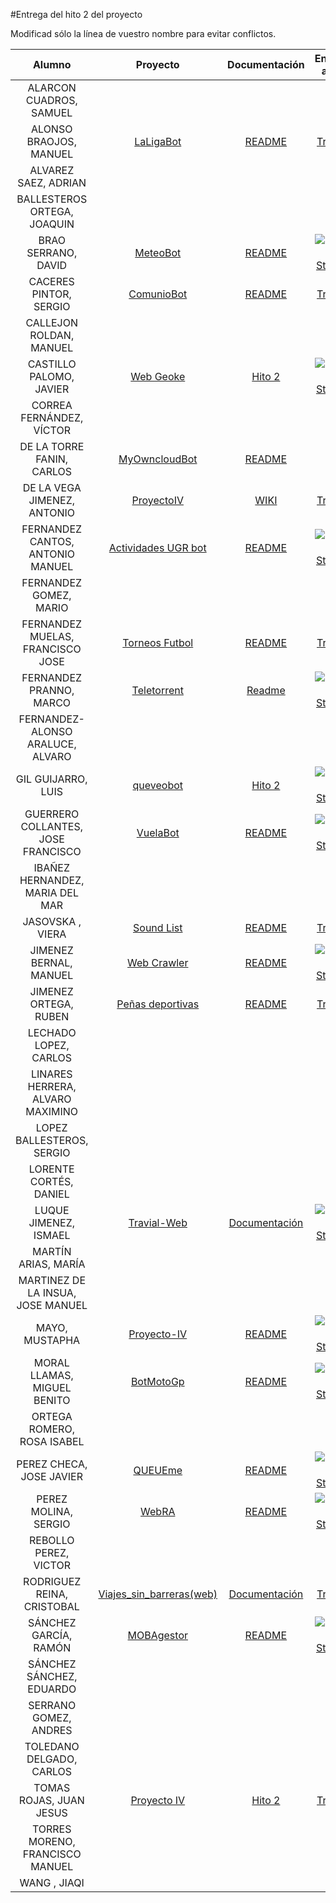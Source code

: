#Entrega del hito 2 del proyecto

Modificad sólo la línea de vuestro nombre para evitar conflictos.


| Alumno  | Proyecto  | Documentación  | Enlace a CI | Actualización |
|:-:|:-:|:-:|:-:|:-:|
| ALARCON CUADROS, SAMUEL | | | | |
| ALONSO BRAOJOS, MANUEL |[LaLigaBot](https://github.com/manuelalonsobraojos/proyectoIV) |[README](https://github.com/manuelalonsobraojos/proyectoIV/blob/master/README.md) |[Travis](https://travis-ci.org/manuelalonsobraojos/proyectoIV) | |
| ALVAREZ SAEZ, ADRIAN | | | | |
| BALLESTEROS ORTEGA, JOAQUIN |  | | | |
| BRAO SERRANO, DAVID |[MeteoBot](https://github.com/dabrase/proyectoIV) | [README](https://github.com/dabrase/proyectoIV/blob/master/README.md)| [![Build Status](https://travis-ci.org/dabrase/proyectoIV.svg?branch=master)](https://travis-ci.org/dabrase/proyectoIV)| [Entrega hito 2](https://github.com/dabrase/proyectoIV)|
| CACERES PINTOR, SERGIO |[ComunioBot](https://github.com/sergiocaceres/IV) |[README](https://github.com/sergiocaceres/IV/blob/master/README.md) |[Travis](https://travis-ci.org/sergiocaceres/IV) | |
| CALLEJON ROLDAN, MANUEL | | | | |
| CASTILLO PALOMO, JAVIER | [Web Geoke](https://github.com/makelele29/Geoke-Web)|[Hito 2](https://makelele29.github.io/Geoke-Web/#hito-2) | [![Build Status](https://travis-ci.org/makelele29/Geoke-Web.svg?branch=master)](https://travis-ci.org/makelele29/Geoke-Web)| |
| CORREA FERNÁNDEZ, VÍCTOR | | | | |
| DE LA TORRE FANIN, CARLOS | [MyOwncloudBot](https://github.com/elsudano/OwncloudBot) | [README](https://github.com/elsudano/OwncloudBot/blob/master/README.md) | | |
| DE LA VEGA JIMENEZ, ANTONIO |[ProyectoIV](https://github.com/antoniovj1/infraestructura_virtual_ugr) |[WIKI](https://github.com/antoniovj1/infraestructura_virtual_ugr/wiki) |[Travis](https://travis-ci.org/antoniovj1/infraestructura_virtual_ugr) |[Documentación](https://github.com/antoniovj1/infraestructura_virtual_ugr/wiki/Hito-2) |
| FERNANDEZ CANTOS, ANTONIO MANUEL | [Actividades UGR bot](https://github.com/Antkk10/BotTelegramInfoActividadesUGR)|[README](https://github.com/Antkk10/BotTelegramInfoActividadesUGR/blob/master/README.md) | [![Build Status](https://travis-ci.org/Antkk10/BotTelegramInfoActividadesUGR.svg?branch=master)](https://travis-ci.org/Antkk10/BotTelegramInfoActividadesUGR)| |
| FERNANDEZ GOMEZ, MARIO | | | | |
| FERNANDEZ MUELAS, FRANCISCO JOSE | [Torneos Futbol](https://github.com/fjfernandez93/ProyectoIV)|[README](https://github.com/fjfernandez93/ProyectoIV/blob/documentacion/hito2.md) |[Travis](https://travis-ci.org/fjfernandez93/ProyectoIV) | |
| FERNANDEZ PRANNO, MARCO | [Teletorrent](https://github.com/MarFerPra/teletorrent) | [Readme](https://github.com/MarFerPra/teletorrent/blob/master/README.md) | [![Build Status](https://travis-ci.org/MarFerPra/teletorrent.svg?branch=master)](https://travis-ci.org/MarFerPra/teletorrent) | |
| FERNANDEZ-ALONSO ARALUCE, ALVARO | | | | |
| GIL GUIJARRO, LUIS |[queveobot](https://github.com/LuisGi93/proyectoIV2016-2017)|[Hito 2](https://github.com/LuisGi93/proyectoIV2016-2017/blob/hito2/README.md)|[![Build Status](https://travis-ci.org/LuisGi93/proyectoIV2016-2017.svg?branch=master)](https://travis-ci.org/LuisGi93/proyectoIV2016-2017)| [Completando documentación hito 2](https://github.com/LuisGi93/proyectoIV2016-2017/blob/hito2/README.md)|
| GUERRERO COLLANTES, JOSE FRANCISCO | [VuelaBot](https://github.com/jfranguerrero/IV) | [README](https://github.com/jfranguerrero/IV/blob/master/README.md) | [![Build Status](https://travis-ci.org/jfranguerrero/IV.svg?branch=master)](https://travis-ci.org/jfranguerrero/IV) | |
| IBAÑEZ HERNANDEZ, MARIA DEL MAR | | | | |
| JASOVSKA , VIERA | [Sound List](https://github.com/VierkaJ/IV) | [README](https://github.com/VierkaJ/IV/blob/master/README.md) | [Travis](https://travis-ci.org/VierkaJ/IV) | |
| JIMENEZ BERNAL, MANUEL |[Web Crawler](https://github.com/manuasir/ProyectoIV)|[README](https://github.com/manuasir/ProyectoIV/blob/master/README.md) |[![Build Status](https://travis-ci.org/manuasir/ProyectoIV.svg?branch=master)](https://travis-ci.org/manuasir/ProyectoIV) | [He añadido más tests](https://github.com/manuasir/ProyectoIV)  |
| JIMENEZ ORTEGA, RUBEN | [Peñas deportivas](https://github.com/rubenjo7/IV)| [README](https://github.com/rubenjo7/IV/blob/master/README.md) | [Travis](https://travis-ci.org/rubenjo7/IV) | [Actializando Readme](https://github.com/rubenjo7/IV/issues/6) |
| LECHADO LOPEZ, CARLOS | | | | |
| LINARES HERRERA, ALVARO MAXIMINO | | | | |
| LOPEZ BALLESTEROS, SERGIO | | | | |
| LORENTE CORTÉS, DANIEL | | | | |
| LUQUE JIMENEZ, ISMAEL | [Travial-Web](https://github.com/isma94/Travial-Web) | [Documentación](https://github.com/isma94/Travial-Web/tree/doc/documentacion)  | [![Build Status](https://travis-ci.org/isma94/Travial-Web.svg?branch=master)](https://travis-ci.org/isma94/Travial-Web) |  |
| MARTÍN ARIAS, MARÍA | | | | |
| MARTINEZ DE LA INSUA, JOSE MANUEL | | | | |
| MAYO, MUSTAPHA | [Proyecto-IV](https://github.com/Mustapha90/IV16-17)| [README](https://github.com/Mustapha90/IV16-17/blob/master/README.md) |[![Build Status](https://travis-ci.org/Mustapha90/IV16-17.svg?branch=master)](https://travis-ci.org/Mustapha90/IV16-17)| |
| MORAL LLAMAS, MIGUEL BENITO |[BotMotoGp](https://github.com/Miguelmoral/IV) | [README](https://github.com/Miguelmoral/IV/blob/master/README.md) | [![Build Status](https://travis-ci.org/Miguelmoral/IV.svg?branch=master)](https://travis-ci.org/Miguelmoral/IV) | |
| ORTEGA ROMERO, ROSA ISABEL | | | | |
| PEREZ CHECA, JOSE JAVIER |[QUEUEme](https://github.com/josejapch/proyectoIV1617)|[README](https://github.com/josejapch/proyectoIV1617/blob/master/README.md)|[![Build Status](https://travis-ci.org/josejapch/proyectoIV1617.svg?branch=master)](https://travis-ci.org/josejapch/proyectoIV1617)| |
| PEREZ MOLINA, SERGIO |[WebRA](https://github.com/Sergiopopoulos/IV-perezmolinasergio)|[README](https://github.com/Sergiopopoulos/IV-perezmolinasergio/blob/master/README.md) |[![Build Status](https://travis-ci.org/Sergiopopoulos/IV-perezmolinasergio.svg?branch=master)](https://travis-ci.org/Sergiopopoulos/IV-perezmolinasergio) | |
| REBOLLO PEREZ, VICTOR | | | | |
| RODRIGUEZ REINA, CRISTOBAL |[Viajes_sin_barreras(web)](https://github.com/cr13/VIAJES_SIN_BARRERAS) |[Documentación](https://cr13.github.io/VIAJES_SIN_BARRERAS/#hito-2) |[Travis](https://travis-ci.org/cr13/VIAJES_SIN_BARRERAS) | [Actualizado Readme](https://github.com/cr13/VIAJES_SIN_BARRERAS/blob/master/README.md) |
| SÁNCHEZ GARCÍA, RAMÓN | [MOBAgestor](https://github.com/Chentaco/Proyecto-IV) | [README](https://github.com/Chentaco/Proyecto-IV/blob/master/README.md) | [![Build Status](https://travis-ci.org/Chentaco/Proyecto-IV.svg?branch=master)](https://travis-ci.org/Chentaco/Proyecto-IV) | |
| SÁNCHEZ SÁNCHEZ, EDUARDO | | | | |
| SERRANO GOMEZ, ANDRES | | | | |
| TOLEDANO DELGADO, CARLOS | | | | |
| TOMAS ROJAS, JUAN JESUS |[Proyecto IV](https://github.com/juanjetomas/ProyectoIV) |[Hito 2](https://github.com/juanjetomas/ProyectoIV/blob/documentacion/Hito2.md) |[Travis](https://travis-ci.org/juanjetomas/ProyectoIV) | |
| TORRES MORENO, FRANCISCO MANUEL | | | | |
| WANG , JIAQI | | | | |
